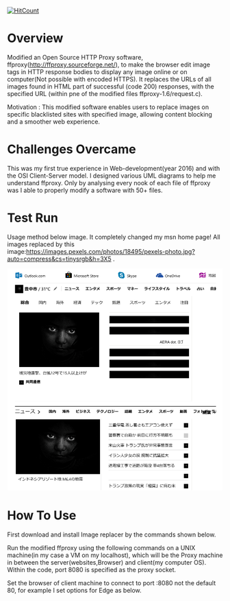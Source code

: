 [![HitCount](http://hits.dwyl.com/parthnan/HTTP-Image-Replacer.svg)](http://hits.dwyl.com/parthnan/HTTP-Image-Replacer)
# Overview
Modified an Open Source HTTP Proxy software, ffproxy(http://ffproxy.sourceforge.net/), to make the browser edit image tags in HTTP response bodies to display any image online or on computer(Not possible with encoded HTTPS). It replaces the URLs of all images found in HTML part of successful (code 200) responses, with the specified URL (within pne of the modified files ffproxy-1.6/request.c).

Motivation : This modified software enables users to replace images on specific blacklisted sites with specified image, allowing content blocking and a smoother web experience.

# Challenges Overcame
This was my first true experience in Web-development(year 2016) and with the OSI Client-Server model. I designed various UML diagrams to help me understand ffproxy. Only by analysing every nook of each file of ffproxy was I able to properly modify a software with 50+ files.

# Test Run
Usage method below image. It completely changed my msn home page! All images replaced by this image:https://images.pexels.com/photos/18495/pexels-photo.jpg?auto=compress&cs=tinysrgb&h=3X5  . 

![alt text](https://raw.githubusercontent.com/parthnan/HTTP-Image-Replacer/master/replaced.png)

# How To Use
First download and install Image replacer by the commands shown below.

Run the modified ffproxy using the following commands on a UNIX machine(in my case a VM on my localhost), which will be the Proxy machine in between the server(websites,Browser) and client(my computer OS). Within the code, port 8080 is specified as the proxy socket.

Set the browser of client machine to connect to port <Proxy machine IP>:8080 not the default 80, for example I set options for Edge as below.
